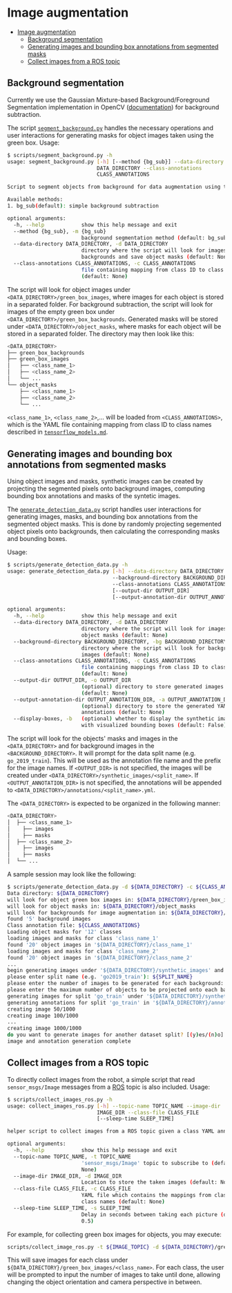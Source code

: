 # Image augmentation

- [Image augmentation](#image-augmentation)
  - [Background segmentation](#background-segmentation)
  - [Generating images and bounding box annotations from segmented masks](#generating-images-and-bounding-box-annotations-from-segmented-masks)
  - [Collect images from a ROS topic](#collect-images-from-a-ros-topic)

## Background segmentation

Currently we use the Gaussian Mixture-based Background/Foreground Segmentation implementation in OpenCV
([documentation](https://docs.opencv.org/master/d7/d7b/classcv_1_1BackgroundSubtractorMOG2.html)) for
background subtraction.

The script [`segment_background.py`](../scripts/segment_background.py) handles the necessary operations and
user interactions for generating masks for object images taken using the green box. Usage:

```sh
$ scripts/segment_background.py -h
usage: segment_background.py [-h] [--method {bg_sub}] --data-directory
                             DATA_DIRECTORY --class-annotations
                             CLASS_ANNOTATIONS

Script to segment objects from background for data augmentation using the green box in b-it-bots@Home.

Available methods:
1. bg_sub(default): simple background subtraction

optional arguments:
  -h, --help            show this help message and exit
  --method {bg_sub}, -m {bg_sub}
                        background segmentation method (default: bg_sub)
  --data-directory DATA_DIRECTORY, -d DATA_DIRECTORY
                        directory where the script will look for images,
                        backgrounds and save object masks (default: None)
  --class-annotations CLASS_ANNOTATIONS, -c CLASS_ANNOTATIONS
                        file containing mapping from class ID to class name
                        (default: None)
```

The script will look for object images under `<DATA_DIRECTORY>/green_box_images`, where images for each object
is stored in a separated folder. For background subtraction, the script will look for images of the empty green box
under `<DATA_DIRECTORY>/green_box_backgrounds`. Generated masks will be stored under `<DATA_DIRECTORY>/object_masks`,
where masks for each object will be stored in a separated folder. The directory may then look like this:

```sh
<DATA_DIRECTORY>
├── green_box_backgrounds
├── green_box_images
│   ├── <class_name_1>
│   ├── <class_name_2>
│   └── ...
└── object_masks
    ├── <class_name_1>
    ├── <class_name_2>
    └── ...
```

`<class_name_1>`, `<class_name_2>`,... will be loaded from `<CLASS_ANNOTATIONS>`, which is the YAML file containing
mapping from class ID to class names described in [`tensorflow_models.md`](tensorflow_models.md).

## Generating images and bounding box annotations from segmented masks

Using object images and masks, synthetic images can be created by projecting the segmented pixels 
onto background images, computing bounding box annotations and masks of the syntetic images. 

The [`generate_detection_data.py`](../scripts/generate_detection_data.py) script handles user interactions for
generating images, masks, and bounding box annotations from the segmented object masks.  This is done by randomly 
projecting segemented object pixels onto backgrounds, then calculating the corresponding masks and bounding boxes.

Usage:

```sh
$ scripts/generate_detection_data.py -h
usage: generate_detection_data.py [-h] --data-directory DATA_DIRECTORY
                                  --background-directory BACKGROUND_DIRECTORY
                                  --class-annotations CLASS_ANNOTATIONS
                                  [--output-dir OUTPUT_DIR]
                                  [--output-annotation-dir OUTPUT_ANNOTATION_DIR]

optional arguments:
  -h, --help            show this help message and exit
  --data-directory DATA_DIRECTORY, -d DATA_DIRECTORY
                        directory where the script will look for images and
                        object masks (default: None)
  --background-directory BACKGROUND_DIRECTORY, -bg BACKGROUND_DIRECTORY
                        directory where the script will look for background 
                        images (default: None)
  --class-annotations CLASS_ANNOTATIONS, -c CLASS_ANNOTATIONS
                        file containing mappings from class ID to class name
                        (default: None)
  --output-dir OUTPUT_DIR, -o OUTPUT_DIR
                        (optional) directory to store generated images
                        (default: None)
  --output-annotation-dir OUTPUT_ANNOTATION_DIR, -a OUTPUT_ANNOTATION_DIR
                        (optional) directory to store the generated YAML
                        annotations (default: None)
  --display-boxes, -b   (optional) whether to display the synthetic images
                        with visualized bounding boxes (default: False)
```



The script will look for the objects' masks and images in the `<DATA_DIRECTORY>` and for background images in the
`<BACKGROUND_DIRECTORY>`. It will prompt for the data split name (e.g. `go_2019_train`). This will be used as the 
annotation file name and the prefix for the image names. If `<OUTPUT_DIR>` is not specified, the images will be 
created under `<DATA_DIRECTORY>/synthetic_images/<split_name>`. If `<OUTPUT_ANNOTATION_DIR>` is not specified, 
the annotations will be appended to `<DATA_DIRECTORY>/annotations/<split_name>.yml`. 

The `<DATA_DIRECTORY>` is expected to be organized in the following manner:

```sh
<DATA_DIRECTORY>
│  ├── <class_name_1>
│    ├── images
│    ├── masks
│  ├── <class_name_2>
│    ├── images
│    ├── masks
│  └── ...
```
A sample session may look like the following:

```sh
$ scripts/generate_detection_data.py -d ${DATA_DIRECTORY} -c ${CLASS_ANNOTATIONS}
Data directory: ${DATA_DIRECTORY}
will look for object green box images in: ${DATA_DIRECTORY}/green_box_images
will look for object masks in: ${DATA_DIRECTORY}/object_masks
will look for backgrounds for image augmentation in: ${DATA_DIRECTORY}/augmentation_backgrounds
found '5' background images
Class annotation file: ${CLASS_ANNOTATIONS}
Loading object masks for '12' classes
loading images and masks for class 'class_name_1'
found '20' object images in '${DATA_DIRECTORY}/class_name_1'
loading images and masks for class 'class_name_2'
found '20' object images in '${DATA_DIRECTORY}/class_name_2'
...
begin generating images under '${DATA_DIRECTORY}/synthetic_images' and annotation files under '${DATA_DIRECTORY}/annotations'
please enter split name (e.g. 'go2019_train'): ${SPLIT_NAME}
please enter the number of images to be generated for each background: 200
please enter the maximum number of objects to be projected onto each background: 7
generating images for split 'go_train' under '${DATA_DIRECTORY}/synthetic_images/${SPLIT_NAME}'
generating annotations for split 'go_train' in '${DATA_DIRECTORY}/annotations/${SPLIT_NAME}.yml'
creating image 50/1000
creating image 100/1000
...
creating image 1000/1000
do you want to generate images for another dataset split? [(y)es/(n)o]: n
image and annotation generation complete
```

## Collect images from a ROS topic

To directly collect images from the robot, a simple script that read `sensor_msgs/Image` messages from a
[ROS](http://www.ros.org/) topic is also included. Usage:

```sh
$ scripts/collect_images_ros.py -h
usage: collect_images_ros.py [-h] --topic-name TOPIC_NAME --image-dir
                             IMAGE_DIR --class-file CLASS_FILE
                             [--sleep-time SLEEP_TIME]

helper script to collect images from a ROS topic given a class YAML annotation

optional arguments:
  -h, --help            show this help message and exit
  --topic-name TOPIC_NAME, -t TOPIC_NAME
                        'sensor_msgs/Image' topic to subscribe to (default:
                        None)
  --image-dir IMAGE_DIR, -d IMAGE_DIR
                        Location to store the taken images (default: None)
  --class-file CLASS_FILE, -c CLASS_FILE
                        YAML file which contains the mappings from class ID to
                        class names (default: None)
  --sleep-time SLEEP_TIME, -s SLEEP_TIME
                        Delay in seconds between taking each picture (default:
                        0.5)
```

For example, for collecting green box images for objects, you may execute:

```sh
scripts/collect_image_ros.py -t ${IMAGE_TOPIC} -d ${DATA_DIRECTORY}/green_box_images -c ${CLASS_ANNOTATIONS}
```

This will save images for each class under `${DATA_DIRECTORY}/green_box_images/<class_name>`. For each class, the user
will be prompted to input the number of images to take until done, allowing changing the object orientation and
camera perspective in between.
